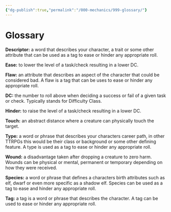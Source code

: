```yaml
---
{"dg-publish":true,"permalink":"/000-mechanics/999-glossary/"}
---
```


# Glossary

**Descriptor:** a word that describes your character, a trait or some other attribute that can be used as a tag to ease or hinder any appropriate roll.

**Ease:** to lower the level of a task/check resulting in a lower DC.

**Flaw:** an attribute that describes an aspect of the character that could be considered bad. A flaw is a tag that can be uses to ease or hinder any appropriate roll.

**DC:** the number to roll above when deciding a success or fail of a given task or check.  Typically stands for Difficulty Class.

**Hinder:** to raise the level of a task/check resulting in a lower DC.

**Touch:** an abstract distance where a creature can physically touch the target.

**Type:** a word or phrase that describes your characters career path, in other TTRPGs this would be their class or background or some other defining feature. A type is used as a tag to ease or hinder any appropriate roll.

**Wound:** a disadvantage taken after dropping a creature to zero harm. Wounds can be physical or mental, permanent or temporary depending on how they were received.

**Species:** a word or phrase that defines a characters birth attributes such as elf, dwarf or even more specific as a shadow elf.  Species can be used as a tag to ease and hinder any appropriate roll.

**Tag:** a tag is a word or phrase that describes the character. A tag can be used to ease or hinder any appropriate roll.
